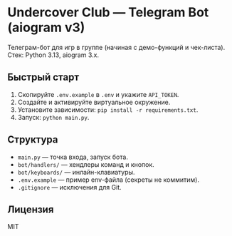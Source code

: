 # Undercover Club — Telegram Bot (aiogram v3)

Телеграм-бот для игр в группе (начиная с демо-функций и чек-листа). Стек: Python 3.13, aiogram 3.x.

## Быстрый старт
1. Скопируйте `.env.example` в `.env` и укажите `API_TOKEN`.
2. Создайте и активируйте виртуальное окружение.
3. Установите зависимости: `pip install -r requirements.txt`.
4. Запуск: `python main.py`.

## Структура
- `main.py` — точка входа, запуск бота.
- `bot/handlers/` — хендлеры команд и кнопок.
- `bot/keyboards/` — инлайн-клавиатуры.
- `.env.example` — пример env-файла (секреты не коммитим).
- `.gitignore` — исключения для Git.

## Лицензия
MIT
